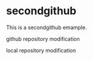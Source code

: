 # secondgithub
This is a secondgithub emample.

github repository modification

local repository modification
